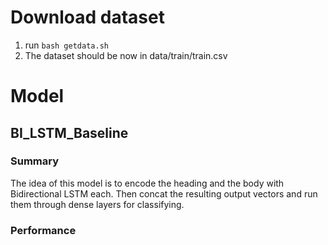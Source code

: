 # Download dataset

1. run `bash getdata.sh`
2. The dataset should be now in data/train/train.csv


# Model

## BI_LSTM_Baseline

### Summary
The idea of this model is to encode the heading and the body with Bidirectional LSTM each. Then concat the resulting output vectors and run them through dense layers for classifying.

### Performance
